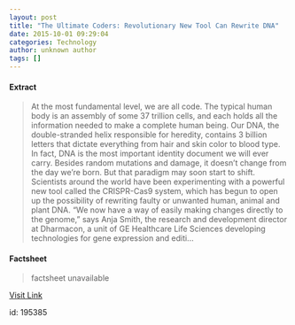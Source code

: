 ```yaml
---
layout: post
title: "The Ultimate Coders: Revolutionary New Tool Can Rewrite DNA"
date: 2015-10-01 09:29:04
categories: Technology
author: unknown author
tags: []
---
```



#### Extract
>At the most fundamental level, we are all code. The typical human body is an assembly of some 37 trillion cells, and each holds all the information needed to make a complete human being. Our DNA, the double-stranded helix responsible for heredity, contains 3 billion letters that dictate everything from hair and skin color to blood type. In fact, DNA is the most important identity document we will ever carry. Besides random mutations and damage, it doesn&rsquo;t change from the day we&rsquo;re born. But that paradigm may soon start to shift. Scientists around the world have been experimenting with a powerful new tool called the CRISPR-Cas9 system, which has begun to open up the possibility of rewriting faulty or unwanted human, animal and plant DNA. &ldquo;We now have a way of easily making changes directly to the genome,&rdquo; says Anja Smith, the research and development director at Dharmacon, a unit of GE Healthcare Life Sciences developing technologies for gene expression and editi...

#### Factsheet
>factsheet unavailable

[Visit Link](http://www.gereports.com/post/120470764515/the-ultimate-coders-revolutionary-new-tool-can/)

id:  195385

